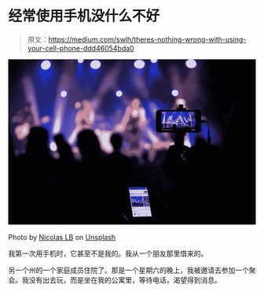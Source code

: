 # 经常使用手机没什么不好

> 原文：<https://medium.com/swlh/theres-nothing-wrong-with-using-your-cell-phone-ddd46054bda0>

![](img/fd560a0e62feb73b441f9012534de49b.png)

Photo by [Nicolas LB](https://unsplash.com/@mobx?utm_source=unsplash&utm_medium=referral&utm_content=creditCopyText) on [Unsplash](https://unsplash.com/search/photos/cell-phone-concert?utm_source=unsplash&utm_medium=referral&utm_content=creditCopyText)

我第一次用手机时，它甚至不是我的。我从一个朋友那里借来的。

另一个州的一个家庭成员住院了。那是一个星期六的晚上，我被邀请去参加一个聚会。我没有出去玩，而是坐在我的公寓里，等待电话，渴望得到消息。